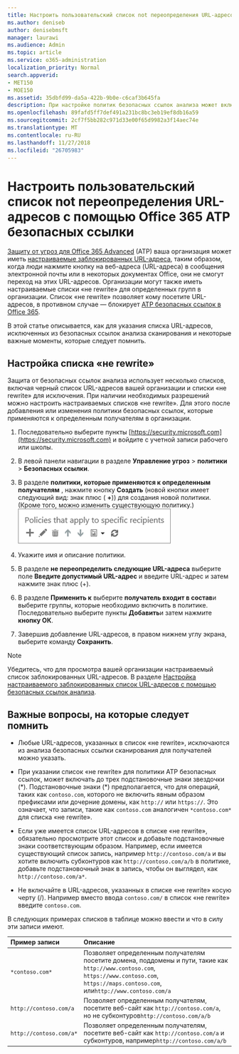 ```yaml
---
title: Настроить пользовательский список not переопределения URL-адресов с помощью Office 365 ATP безопасных ссылки
ms.author: deniseb
author: denisebmsft
manager: laurawi
ms.audience: Admin
ms.topic: article
ms.service: o365-administration
localization_priority: Normal
search.appverid:
- MET150
- MOE150
ms.assetid: 35dbfd99-da5a-422b-9b0e-c6caf3b645fa
description: При настройке политик безопасных ссылок анализа может включать действие переопределения не "список URL-адресов, чтобы включить некоторые пользователи в вашей организации на сайтах, которые включены в список.
ms.openlocfilehash: 89fafd5ff7def491a231bc8bc3eb19ef8db16a59
ms.sourcegitcommit: 2cf7f5bb282c971d33e00f65d9982a3f14aec74e
ms.translationtype: MT
ms.contentlocale: ru-RU
ms.lasthandoff: 11/27/2018
ms.locfileid: "26705983"
---
```

# <a name="set-up-a-custom-do-not-rewrite-urls-list-using-office-365-atp-safe-links"></a>Настроить пользовательский список not переопределения URL-адресов с помощью Office 365 ATP безопасных ссылки

[Защиту от угроз для Office 365 Advanced](office-365-atp.md) (ATP) ваша организация может иметь [настраиваемые заблокированных URL-адреса](set-up-a-custom-blocked-urls-list-wtih-atp.md), таким образом, когда люди нажмите кнопку на веб-адреса (URL-адреса) в сообщения электронной почты или в некоторых документах Office, они не смогут переход на этих URL-адресов. Организации могут также иметь настраиваемые списки «не rewrite» для определенных групп в организации. Список «не rewrite» позволяет кому посетите URL-адресов, в противном случае — блокирует [ATP безопасных ссылок в Office 365](atp-safe-links.md). 
  
В этой статье описывается, как для указания списка URL-адресов, исключенных из безопасных ссылок анализа сканирования и некоторые важные моменты, которые следует помнить.

## <a name="set-up-a-do-not-rewrite-list"></a>Настройка списка «не rewrite»

Защита от безопасных ссылок анализа использует несколько списков, включая черный список URL-адресов вашей организации и списки «не rewrite» для исключения. При наличии необходимых разрешений можно настроить настраиваемых списков «не rewrite». Для этого после добавления или изменения политики безопасных ссылок, которые применяются к определенным получателям в организации. 
  
1. Последовательно выберите пункты [https://security.microsoft.com](https://security.microsoft.com) и войдите с учетной записи рабочего или школы. 
    
2. В левой панели навигации в разделе **Управление угроз** \> **политики** \> **Безопасных ссылки**.
    
3. В разделе **политики, которые применяются к определенным получателям** , нажмите кнопку **Создать** (новой кнопки имеет следующий вид: знак плюс ( **+**)) для создания новой политики. (Кроме того, можно изменить существующую политику.)<br/>![Нажмите кнопку Создать, чтобы добавить политику безопасных ссылки для конкретных электронной почты получателей](media/01073f42-3cec-4ddb-8c10-4d33ec434676.png)
  
4. Укажите имя и описание политики.
    
5. В разделе **не переопределить следующие URL-адреса** выберите поле **Введите допустимый URL-адрес** и введите URL-адрес и затем нажмите знак плюс (+). 
    
6. В разделе **Применить к** выберите **получатель входит в состав**и выберите группы, которые необходимо включить в политике. Последовательно выберите пункты **Добавить**и затем нажмите **кнопку ОК**.
    
7. Завершив добавление URL-адресов, в правом нижнем углу экрана, выберите команду **Сохранить**.
    
> [!NOTE]
> Убедитесь, что для просмотра вашей организации настраиваемый список заблокированных URL-адресов. В разделе [Настройка настраиваемого заблокированных список URL-адресов с помощью безопасных ссылок анализа](set-up-a-custom-blocked-urls-list-wtih-atp.md). 
  
## <a name="important-points-to-keep-in-mind"></a>Важные вопросы, на которые следует помнить

- Любые URL-адресов, указанных в список «не rewrite», исключаются из анализа безопасных ссылки сканирования для получателей можно указать.
 
- При указании список «не rewrite» для политики ATP безопасных ссылок, может включать до трех подстановочные знаки звездочки (\*). Подстановочные знаки (\*) предполагается, что для операций, таких как `contoso.com`, которого не включить явным образом префиксами или дочерние домены, как `http://` или `https://`. Это означает, что записи, такие как `contoso.com` аналогичен `*contoso.com*` для списка «не rewrite».

- Если уже имеется список URL-адресов в списке «не rewrite», обязательно просмотрите этот список и добавьте подстановочные знаки соответствующим образом. Например, если имеется существующий список запись, например `http://contoso.com/a` и вы хотите включить субконтуров как `http://contoso.com/a/b` в политике, добавьте подстановочный знак в запись, чтобы он выглядел, как `http://contoso.com/a*`.
    
- Не включайте в URL-адресов, указанных в списке «не rewrite» косую черту (/). Например вместо ввода `contoso.com/` в список «не rewrite» введите `contoso.com`.
    
В следующих примерах списков в таблице можно ввести и что в силу эти записи имеют.
    
|**Пример записи**|**Описание**|
|:-----|:-----|
|`*contoso.com*`  <br/> |Позволяет определенным получателям посетите домена, поддомены и пути, такие как `http://www.contoso.com`, `https://www.contoso.com`, `https://maps.contoso.com`, или`http://www.contoso.com/a`  <br/> |
|`http://contoso.com/a`  <br/> |Позволяет определенным получателям, посетите веб-сайт как `http://contoso.com/a`, но не субконтуров`http://contoso.com/a/b`  <br/> |
|`http://contoso.com/a*`  <br/> |Позволяет определенным получателям, посетите веб-сайт как `http://contoso.com/a` и субконтуров, например`http://contoso.com/a/b`  <br/> |
   
 